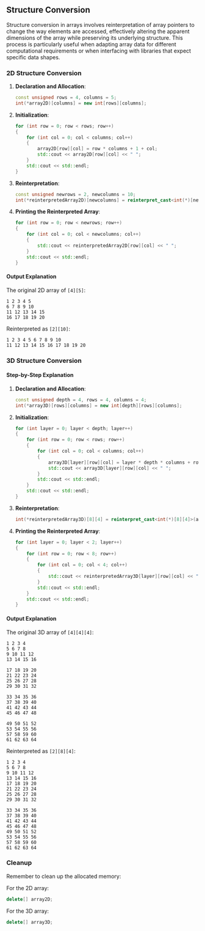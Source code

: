 ## Structure Conversion

Structure conversion in arrays involves reinterpretation of array pointers to change the way elements are accessed, effectively altering the apparent dimensions of the array while preserving its underlying structure. This process is particularly useful when adapting array data for different computational requirements or when interfacing with libraries that expect specific data shapes.

### 2D Structure Conversion

1. **Declaration and Allocation**:

   ```cpp
   const unsigned rows = 4, columns = 5;
   int(*array2D)[columns] = new int[rows][columns];
   ```

2. **Initialization**:

   ```cpp
   for (int row = 0; row < rows; row++)
   {
       for (int col = 0; col < columns; col++)
       {
           array2D[row][col] = row * columns + 1 + col;
           std::cout << array2D[row][col] << " ";
       }
       std::cout << std::endl;
   }
   ```

3. **Reinterpretation**:

   ```cpp
   const unsigned newrows = 2, newcolumns = 10;
   int(*reinterpretedArray2D)[newcolumns] = reinterpret_cast<int(*)[newcolumns]>(array2D);
   ```

4. **Printing the Reinterpreted Array**:
   ```cpp
   for (int row = 0; row < newrows; row++)
   {
       for (int col = 0; col < newcolumns; col++)
       {
           std::cout << reinterpretedArray2D[row][col] << " ";
       }
       std::cout << std::endl;
   }
   ```

#### Output Explanation

The original 2D array of `[4][5]`:

```
1 2 3 4 5
6 7 8 9 10
11 12 13 14 15
16 17 18 19 20
```

Reinterpreted as `[2][10]`:

```
1 2 3 4 5 6 7 8 9 10
11 12 13 14 15 16 17 18 19 20
```

### 3D Structure Conversion

#### Step-by-Step Explanation

1. **Declaration and Allocation**:

   ```cpp
   const unsigned depth = 4, rows = 4, columns = 4;
   int(*array3D)[rows][columns] = new int[depth][rows][columns];
   ```

2. **Initialization**:

   ```cpp
   for (int layer = 0; layer < depth; layer++)
   {
       for (int row = 0; row < rows; row++)
       {
           for (int col = 0; col < columns; col++)
           {
               array3D[layer][row][col] = layer * depth * columns + row * columns + 1 + col;
               std::cout << array3D[layer][row][col] << " ";
           }
           std::cout << std::endl;
       }
       std::cout << std::endl;
   }
   ```

3. **Reinterpretation**:

   ```cpp
   int(*reinterpretedArray3D)[8][4] = reinterpret_cast<int(*)[8][4]>(array3D);
   ```

4. **Printing the Reinterpreted Array**:
   ```cpp
   for (int layer = 0; layer < 2; layer++)
   {
       for (int row = 0; row < 8; row++)
       {
           for (int col = 0; col < 4; col++)
           {
               std::cout << reinterpretedArray3D[layer][row][col] << " ";
           }
           std::cout << std::endl;
       }
       std::cout << std::endl;
   }
   ```

#### Output Explanation

The original 3D array of `[4][4][4]`:

```
1 2 3 4
5 6 7 8
9 10 11 12
13 14 15 16

17 18 19 20
21 22 23 24
25 26 27 28
29 30 31 32

33 34 35 36
37 38 39 40
41 42 43 44
45 46 47 48

49 50 51 52
53 54 55 56
57 58 59 60
61 62 63 64
```

Reinterpreted as `[2][8][4]`:

```
1 2 3 4
5 6 7 8
9 10 11 12
13 14 15 16
17 18 19 20
21 22 23 24
25 26 27 28
29 30 31 32

33 34 35 36
37 38 39 40
41 42 43 44
45 46 47 48
49 50 51 52
53 54 55 56
57 58 59 60
61 62 63 64
```

### Cleanup

Remember to clean up the allocated memory:

For the 2D array:

```cpp
delete[] array2D;
```

For the 3D array:

```cpp
delete[] array3D;
```
